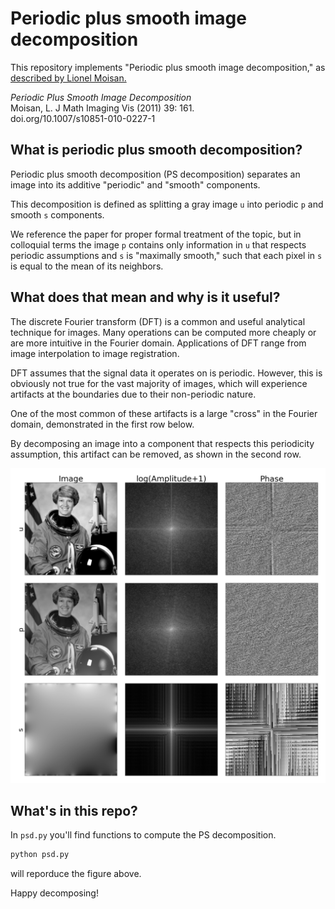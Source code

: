 # Periodic plus smooth image decomposition

This repository implements "Periodic plus smooth image decomposition," as [described by Lionel Moisan.](http://www.math-info.univ-paris5.fr/~moisan/papers/2009-11r.pdf)

*Periodic Plus Smooth Image Decomposition*  
Moisan, L. J Math Imaging Vis (2011) 39: 161.  
doi.org/10.1007/s10851-010-0227-1  

## What is periodic plus smooth decomposition?

Periodic plus smooth decomposition (PS decomposition) separates an image into its additive "periodic" and "smooth" components. 

This decomposition is defined as splitting a gray image `u` into periodic `p` and smooth `s` components. 

We reference the paper for proper formal treatment of the topic, but in colloquial terms the image `p` contains only information in `u` that respects periodic assumptions and `s` is "maximally smooth," such that each pixel in `s` is equal to the mean of its neighbors.

## What does that mean and why is it useful?

The discrete Fourier transform (DFT) is a common and useful analytical technique for images. Many operations can be computed more cheaply or are more intuitive in the Fourier domain. Applications of DFT range from image interpolation to image registration. 

DFT assumes that the signal data it operates on is periodic. However, this is obviously not true for the vast majority of images, which will experience artifacts at the boundaries due to their non-periodic nature. 

One of the most common of these artifacts is a large "cross" in the Fourier domain, demonstrated in the first row below.

By decomposing an image into a component that respects this periodicity assumption, this artifact can be removed, as shown in the second row.

![Astronaut PS decomp](astronaut_psd.png)

## What's in this repo?

In `psd.py` you'll find functions to compute the PS decomposition. 

```bash
python psd.py
```
will reporduce the figure above.

Happy decomposing!



